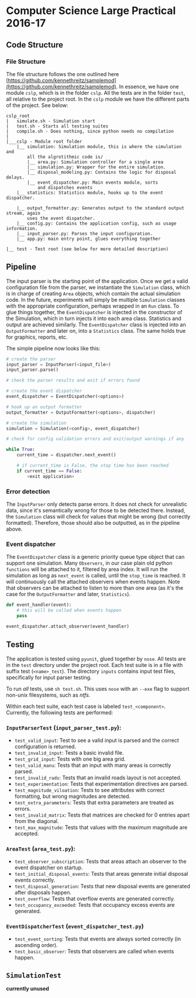 # Computer Science Large Practical 2016-17
## Code Structure
### File Structure
The file structure follows the one outlined here [https://github.com/kennethreitz/samplemod](https://github.com/kennethreitz/samplemod).
In essence, we have one module `cslp`, which is in the folder `cslp`. All the tests are in the folder `test`, all relative to the project
root. In the `cslp` module we have the different parts of the project. See below:

```
cslp_root
| 	simulate.sh - Simulation start
| 	test.sh - Starts all testing suites
| 	compile.sh - Does nothing, since python needs no compilation
|
|___cslp - Module root folder
	|__ simulation: Simulation module, this is where the simulation and
		all the algrotithmic code is/
		|__ area.py: Simulation controller for a single area
		|__ simulation.py: Wrapper for the entire simulation.
		|__ disposal_modeling.py: Contains the logic for disposal delays.
		|__ event_dispatcher.py: Main events module, sorts
			and dispatches events
	|__ statistics: Statistics module, hooks up to the event dispatcher.

	|__ output_formatter.py: Generates output to the standard output stream, again
		uses the event dispatcher.
	|__ config.py: Contains the application config, such as usage information.
	|__ input_parser.py: Parses the input configuration.
	|__ app.py: main entry point, glues everything together

|__ test - Test root (see below for more detailed description)
```

## Pipeline
The input parser is the starting point of the application. Once we get a valid configuration file from the parser,
we instantiate the `Simulation` class, which is in charge of creating `Area` objects, which contain the actual simulation code.
In the future, experiments will simply be multiple `Simulation` classes with the appropriate configuration, perhaps wrapped
in an `Run` class. To glue things together, the `EventDispatcher` is injected in the constructor of the Simulation, which in turn
injects it into each area class. Statistics and output are achieved similarly. The `EventDispatcher` class is injected into an `OutputFormatter` and
later on, into a `Statistics` class. The same holds true for graphics, reports, etc.

The simple pipeline now looks like this:
```python
# create the parser
input_parser = InputParser(<input_file>)
input_parser.parse()

# check the parser results and exit if errors found

# create the event dispatcher
event_dispatcher = EventDispatcher(<options>)

# hook up an output formatter
output_formatter = OutputFormatter(<options>, dispatcher)

# create the simulation
simulation = Simulation(<config>, event_dispatcher)

# check for config validation errors and exit/output warnings if any

while True:
	current_time = dispatcher.next_event()

	# if current_time is False, the stop time has been reached
	if current_time == False:
		<exit application>
```

### Error detection
The `InputParser` only detects parse errors. It does not check for unrealistic data,
since it's semantically wrong for those to be detected there. Instead, the `Simulation` class
will check for values that might be wrong (but correctly formatted). Therefore, those should also
be outputted, as in the pipeline above.

### Event dispatcher
The `EventDispatcher` class is a generic priority queue type object that can support one simulation.
Many `Observers`, in our case plain old python `functions` will be attached to it, filtered by area index.
It will run the simulation as long as `next_event` is called, until the `stop_time` is reached. It will
continuously call the attached observers when events happen. Note that observers can be attached to listen
to more than one area (as it's the case for the `OutputFormatter` and later, `Statistics`).

```python
def event_handler(event):
	# this will be called when events happen
	pass

event_dispatcher.attach_observer(event_handler)
```

## Testing
The application is tested using `pyunit`, glued together by `nose`. All tests are in the
`test` directory under the project root. Each test suite is in a file with suffix test (`<name>_test`).
The directory `inputs` contains input test files, specifically for input parser testing.

To run *all* tests, use `sh test.sh`. This uses `nose` with an `--exe` flag to support non-unix filesystems,
such as *ntfs*.

Within each test suite, each test case is labeled `test_<component>`. Currently, the following tests are performed:

### `InputParserTest` (`input_parser_test.py`):
- `test_valid_input`: Test to see a valid input is parsed and the correct configuration
		is returned.
- `test_invalid_input`: Tests a basic invalid file.
- `test_grid_input`: Tests with one big area grid.
- `test_valid_manu`: Tests that an input with many areas is correctly parsed.
- `test_invalid_rads`: Tests that an invalid roads layout is not accepted.
- `test_experimentation`: Tests that experimentation directives are parsed.
- `test_magnitude_viloation`: Tests to see attributes with correct formatting,
	but wrong magnitudes are detected.
- `test_extra_parameters`: Tests that extra parameters are treated as errors.
- `test_invalid_matrix`: Tests that matrices are checked for 0 entries apart from the
	diagonal.
- `test_max_magnitude`: Tests that values with the maximum magnitude are accepted.

### `AreaTest` (`area_test.py`):
- `test_observer_subscription`: Tests that areas attach an observer to the event
	dispatcher on startup.
- `test_initial_disposal_events`: Tests that areas generate initial disposal
	events correctly.
- `test_disposal_generation`: Tests that new disposal events are generated after
	disposals happen.
- `test_overflow`: Tests that overflow events are generated correctly.
- `test_occupancy_exceeded`: Tests that occupancy excess events are generated.

### `EventDispatcherTest` (`event_dispatcher_test.py`)
- `test_event_sorting`: Tests that events are always sorted correctly (in ascending order).
- `test_basic_observer`: Tests that observers are called when events happen.

## `SimulationTest`
**currently unused**
